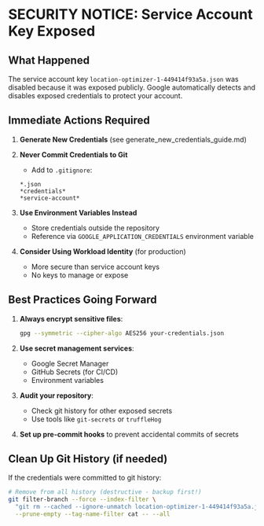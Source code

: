 # SECURITY NOTICE: Service Account Key Exposed

## What Happened
The service account key `location-optimizer-1-449414f93a5a.json` was disabled because it was exposed publicly. Google automatically detects and disables exposed credentials to protect your account.

## Immediate Actions Required

1. **Generate New Credentials** (see generate_new_credentials_guide.md)

2. **Never Commit Credentials to Git**
   - Add to `.gitignore`:
   ```
   *.json
   *credentials*
   *service-account*
   ```

3. **Use Environment Variables Instead**
   - Store credentials outside the repository
   - Reference via `GOOGLE_APPLICATION_CREDENTIALS` environment variable

4. **Consider Using Workload Identity** (for production)
   - More secure than service account keys
   - No keys to manage or expose

## Best Practices Going Forward

1. **Always encrypt sensitive files**:
   ```bash
   gpg --symmetric --cipher-algo AES256 your-credentials.json
   ```

2. **Use secret management services**:
   - Google Secret Manager
   - GitHub Secrets (for CI/CD)
   - Environment variables

3. **Audit your repository**:
   - Check git history for other exposed secrets
   - Use tools like `git-secrets` or `truffleHog`

4. **Set up pre-commit hooks** to prevent accidental commits of secrets

## Clean Up Git History (if needed)
If the credentials were committed to git history:
```bash
# Remove from all history (destructive - backup first!)
git filter-branch --force --index-filter \
  "git rm --cached --ignore-unmatch location-optimizer-1-449414f93a5a.json" \
  --prune-empty --tag-name-filter cat -- --all
```